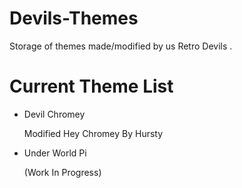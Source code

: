 # Devils-Themes

Storage of themes made/modified by us Retro Devils .

# Current Theme List 

- Devil Chromey 

     Modified Hey Chromey By Hursty

- Under World Pi

    (Work In Progress)
